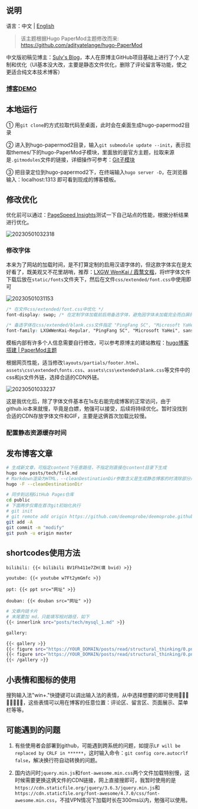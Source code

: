 ## 说明

语言：中文 | [English](https://github.com/deemoprobe/hugo-papermod2/blob/master/static/README_EN.md#description)

> 该主题根据Hugo PaperMod主题修改而来: <https://github.com/adityatelange/hugo-PaperMod>

中文版初稿见博主：[Sulv's Blog](https://www.sulvblog.cn)，本人在原博主GitHub项目基础上进行了个人定制和优化（UI基本没大改，主要是静态文件优化，删除了评论留言等功能，使之更适合纯文本技术博客）

### [博客DEMO](https://deemoprobe.github.io/)

## 本地运行

① 用`git clone`的方式拉取代码至桌面，此时会在桌面生成hugo-papermod2目录

② 进入到hugo-papermod2目录，输入`git submodule update --init`，表示拉取themes/下的hugo-PaperMod子模块，里面放的是官方主题，拉取来源是`.gitmodules`文件的链接，详细操作可参考：[Git子模块](https://git-scm.com/book/zh/v2/Git-%E5%B7%A5%E5%85%B7-%E5%AD%90%E6%A8%A1%E5%9D%97)

③ 把目录定位到hugo-papermod2下，在终端输入`hugo server -D`，在浏览器输入：localhost:1313 即可看到现成的博客模板。

## 修改优化

优化前可以通过：[PageSpeed Insights](https://pagespeed.web.dev/)测试一下自己站点的性能，根据分析结果进行优化。

![20230501032318](https://deemoprobe.oss-cn-shanghai.aliyuncs.com/images/20230501032318.png)

### 修改字体

本来为了网站的加载时间，是不打算定制的启用汉语字体的，但这款字体实在是太好看了，既美观又不花里胡哨，推荐：[LXGW WenKai / 霞鹜文楷](https://github.com/lxgw/LxgwWenKai)，将tff字体文件下载后放在`static/fonts`文件夹下，然后在文件`css/extended/font.css`中使用即可

![20230501031153](https://deemoprobe.oss-cn-shanghai.aliyuncs.com/images/20230501031153.png)

```css
/* 在文件css/extended/font.css中优化 */
font-display: swap; /* 在定制字体加载前启用备选字体，避免因字体未加载完全而白屏的情况 */

/* 备选字体在css/extended/blank.css文件指定 "PingFang SC", "Microsoft YaHei"为备选*/
font-family: LXGWWenKai-Regular, "PingFang SC", "Microsoft YaHei", sans-serif;
```

模板内部有许多个人信息需要自行修改，可以参考原博主的建站教程：[hugo博客搭建 | PaperMod主题](https://www.sulvblog.cn/posts/blog/build_hugo/)

根据网页性能，适当修改`layouts/partials/footer.html`、`assets\css\extended\fonts.css`、`assets\css\extended\blank.css`等文件中的css和js文件外链，选择合适的CDN外链。

![20230501033237](https://deemoprobe.oss-cn-shanghai.aliyuncs.com/images/20230501033237.png)

这是我优化后，除了字体文件基本在1s左右能完成博客的正常访问，由于github.io本来就慢，毕竟是白嫖，勉强可以接受，后续将持续优化。暂时没找到合适的CDN存放字体文件和GIF，主要是这俩首次加载比较慢。

### 配置静态资源缓存时间

## 发布博客文章

```bash
# 生成新文章，可指定content下任意路径，不指定则直接在content目录下生成
hugo new posts/tech/file.md
# Markdown渲染为HTML，--cleanDestinationDir参数含义是生成静态博客的时清除部分用不上的static内容
hugo -F --cleanDestinationDir

# 同步到远程GitHub Pages仓库
cd public
# 下面两步仅需在首次git初始化执行
# git init
# git remote add origin https://github.com/deemoprobe/deemoprobe.github.io.git
git add -A
git commit -m "modify"
git push -u origin master
```

## shortcodes使用方法

`bilibili: {{< bilibili BV1Fh411e7ZH(填 bvid) >}}`

`youtube: {{< youtube w7Ft2ymGmfc >}}`

`ppt: {{< ppt src="网址" >}}`

`douban: {{< douban src="网址" >}}`

```bash
# 文章内链卡片
# 末尾要加 md，只能填写相对路径，如下
{{< innerlink src="posts/tech/mysql_1.md" >}}
```

```bash
gallery:

{{< gallery >}}
{{< figure src="https://YOUR_DOMAIN/posts/read/structural_thinking/0.png" >}}
{{< figure src="https://YOUR_DOMAIN/posts/read/structural_thinking/0.png" >}}
{{< /gallery >}}
```

## 小表情和图标的使用

搜狗输入法"win+."快捷键可以调出输入法的表情，从中选择想要的即可使用🍕🍔🍟🌭🍿🚗🦽🚉，这些表情可以用在博客的任意位置：评论区、留言区、页面展示、菜单栏等等。

## 可能遇到的问题

1. 有些使用者会部署到github，可能遇到跨系统的问题，如提示`LF will be replaced by CRLF in ******`，这时输入命令：`git config core.autocrlf false`，解决换行符自动转换的问题。

2. 国内访问时`jquery.min.js`和`font-awesome.min.css`两个文件加载特别慢，这时候需要更换这俩文件的CDN链接，网上直接搜即可，我暂时使用的是`https://cdn.staticfile.org/jquery/3.6.3/jquery.min.js`和`https://cdn.staticfile.org/font-awesome/4.7.0/css/font-awesome.min.css`，不挂VPN情况下加载时长在300ms以内，勉强可以使用。
